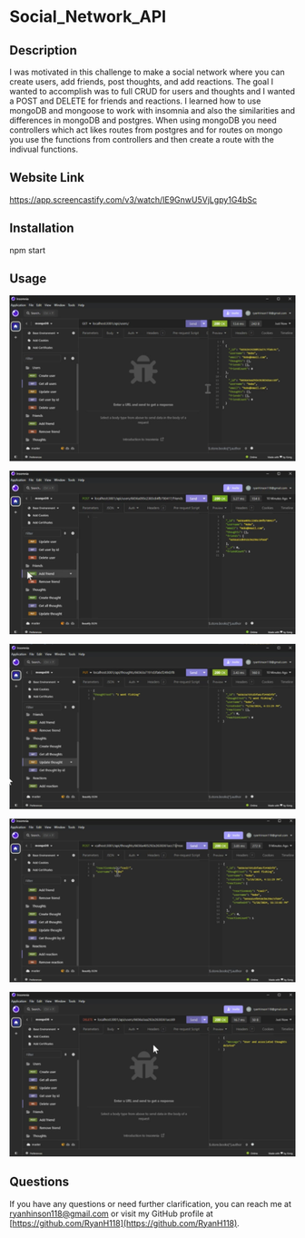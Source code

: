 # Social_Network_API

## Description

I was motivated in this challenge to make a social network where you can create users, add friends, post thoughts, and add reactions. The goal I wanted to accomplish was to full CRUD for users and thoughts and I wanted a POST and DELETE for friends and reactions. I learned how to use mongoDB and mongoose to work with insomnia and also the similarities and differences in mongoDB and postgres. When using mongoDB you need controllers which act likes routes from postgres and for routes on mongo you use the functions from controllers and then create a route with the indivual functions. 

## Website Link

https://app.screencastify.com/v3/watch/IE9GnwU5VjLgpy1G4bSc
          
## Installation

npm start

## Usage

![alt text](./images/Users.png)

![alt text](./images/Friend.png)

![alt text](./images/Thought.png)

![alt text](./images/Reaction.png)

![alt text](./images/Delete.png)
          
## Questions
If you have any questions or need further clarification, you can reach me at [ryanhinson118@gmail.com](mailto:ryanhinson118@gmail.com) or visit my GitHub profile at [https://github.com/RyanH118](https://github.com/RyanH118).